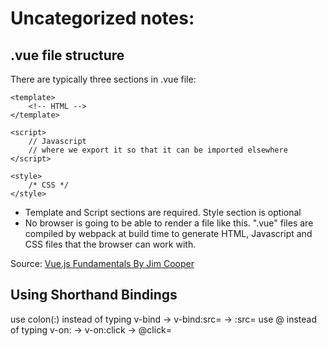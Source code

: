 # Uncategorized notes:

## .vue file structure
There are typically three sections in .vue file:

```vue
<template>
    <!-- HTML -->
</template>

<script>
    // Javascript
    // where we export it so that it can be imported elsewhere
</script>

<style>
    /* CSS */
</style>
```

- Template and Script sections are required. Style section is optional
- No browser is going to be able to render a file like this. ".vue" files are compiled by webpack at build time to generate HTML, Javascript and CSS files that the browser can work with.

Source: [Vue.js Fundamentals By Jim Cooper](https://app.pluralsight.com/library/courses/vuejs-fundamentals)

## Using Shorthand Bindings
use colon(:) instead of typing v-bind -> v-bind:src= -> :src=
use @ instead of typing v-on: -> v-on:click -> @click=